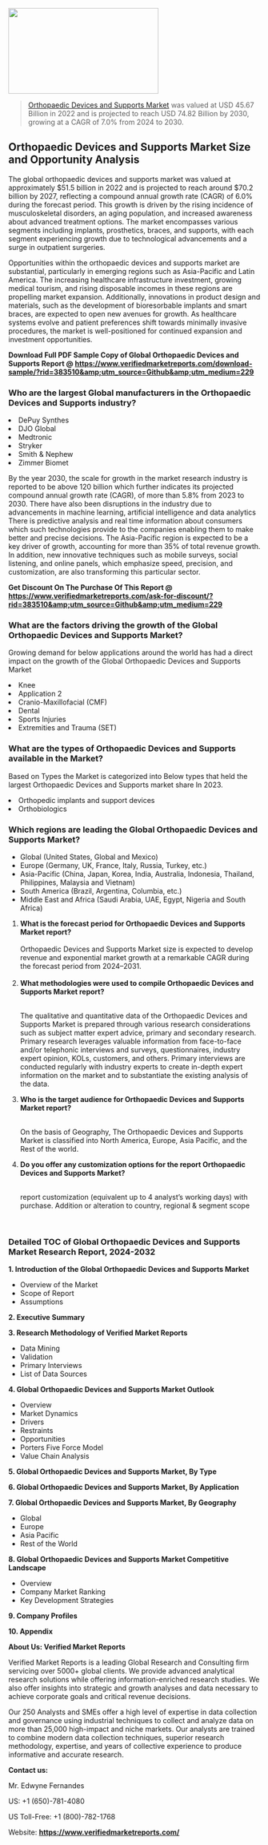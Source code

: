 <img src="https://ffe5etoiles.com/wp-content/uploads/2024/12/MST1-300x171.png" alt="" width="300" height="171" class="alignnone size-medium wp-image-20088" /><blockquote><p><p><a href="https://www.verifiedmarketreports.com/download-sample/?rid=383510&utm_source=Github&utm_medium=229" target="_blank">Orthopaedic Devices and Supports Market</a> was valued at USD 45.67 Billion in 2022 and is projected to reach USD 74.82 Billion by 2030, growing at a CAGR of 7.0% from 2024 to 2030.</p></blockquote><p><h2>Orthopaedic Devices and Supports Market Size and Opportunity Analysis</h2><p>The global orthopaedic devices and supports market was valued at approximately $51.5 billion in 2022 and is projected to reach around $70.2 billion by 2027, reflecting a compound annual growth rate (CAGR) of 6.0% during the forecast period. This growth is driven by the rising incidence of musculoskeletal disorders, an aging population, and increased awareness about advanced treatment options. The market encompasses various segments including implants, prosthetics, braces, and supports, with each segment experiencing growth due to technological advancements and a surge in outpatient surgeries.</p><p>Opportunities within the orthopaedic devices and supports market are substantial, particularly in emerging regions such as Asia-Pacific and Latin America. The increasing healthcare infrastructure investment, growing medical tourism, and rising disposable incomes in these regions are propelling market expansion. Additionally, innovations in product design and materials, such as the development of bioresorbable implants and smart braces, are expected to open new avenues for growth. As healthcare systems evolve and patient preferences shift towards minimally invasive procedures, the market is well-positioned for continued expansion and investment opportunities.</p></p><p class=""><strong>Download Full PDF Sample Copy of Global Orthopaedic Devices and Supports Report @ <a href="https://www.verifiedmarketreports.com/download-sample/?rid=383510&amp;utm_source=Github&amp;utm_medium=229" target="_blank">https://www.verifiedmarketreports.com/download-sample/?rid=383510&amp;utm_source=Github&amp;utm_medium=229</a></strong></p><h3 id="" class="">Who are the largest Global manufacturers in the Orthopaedic Devices and Supports industry?</h3><p><li>DePuy Synthes</li><li> DJO Global</li><li> Medtronic</li><li> Stryker</li><li> Smith & Nephew</li><li> Zimmer Biomet</li></p><div class=""><div class="" dir="" data-message-author-role="" data-message-id="" data-message-model-slug=""><div class=""><div class=""><div class=""><div class="" dir="" data-message-author-role="" data-message-id="" data-message-model-slug=""><div class=""><div class=""><p>By the year 2030, the scale for growth in the market research industry is reported to be above 120 billion which further indicates its projected compound annual growth rate (CAGR), of more than 5.8% from 2023 to 2030. There have also been disruptions in the industry due to advancements in machine learning, artificial intelligence and data analytics There is predictive analysis and real time information about consumers which such technologies provide to the companies enabling them to make better and precise decisions. The Asia-Pacific region is expected to be a key driver of growth, accounting for more than 35% of total revenue growth. In addition, new innovative techniques such as mobile surveys, social listening, and online panels, which emphasize speed, precision, and customization, are also transforming this particular sector.</p><p><strong>Get Discount On The Purchase Of This Report @&nbsp; <a href="https://www.verifiedmarketreports.com/ask-for-discount/?rid=383510&amp;utm_source=Github&amp;utm_medium=229" target="_blank">https://www.verifiedmarketreports.com/ask-for-discount/?rid=383510&amp;utm_source=Github&amp;utm_medium=229</a></strong></p></div></div></div></div></div></div></div></div><h3 id="" class="">What are the factors driving the growth of the Global Orthopaedic Devices and Supports Market?</h3><p id="" class="">Growing demand for below applications around the world has had a direct impact on the growth of the Global Orthopaedic Devices and Supports Market</p><p id="" class=""><li>Knee</li><li> Application 2</li><li> Cranio-Maxillofacial (CMF)</li><li> Dental</li><li> Sports Injuries</li><li> Extremities and Trauma (SET)</li></p><h3 id="" class="">What are the types of Orthopaedic Devices and Supports available in the Market?</h3><p id="" class="">Based on Types the Market is categorized into Below types that held the largest Orthopaedic Devices and Supports market share In 2023.</p><p id="" class=""><li>Orthopedic implants and support devices</li><li> Orthobiologics</li></p><h3 id="" class="">Which regions are leading the Global Orthopaedic Devices and Supports Market?</h3><ul><li>Global (United States, Global and Mexico)</li><li>Europe (Germany, UK, France, Italy, Russia, Turkey, etc.)</li><li>Asia-Pacific (China, Japan, Korea, India, Australia, Indonesia, Thailand, Philippines, Malaysia and Vietnam)</li><li>South America (Brazil, Argentina, Columbia, etc.)</li><li>Middle East and Africa (Saudi Arabia, UAE, Egypt, Nigeria and South Africa)</li></ul><p><ol><li><strong>What is the forecast period for Orthopaedic Devices and Supports Market report?<br /></strong><br /><span data-sheets-root="1" data-sheets-value="{&quot;1&quot;:2,&quot;2&quot;:&quot;XXXX size is expected to develop revenue and exponential market growth at a remarkable CAGR during the forecast period from 2024&ndash;2030.&quot;}" data-sheets-userformat="{&quot;2&quot;:12674,&quot;4&quot;:{&quot;1&quot;:2,&quot;2&quot;:16776960},&quot;10&quot;:2,&quot;11&quot;:0,&quot;15&quot;:&quot;Arial&quot;,&quot;16&quot;:12}">Orthopaedic Devices and Supports Market size is expected to develop revenue and exponential market growth at a remarkable CAGR during the forecast period from 2024&ndash;2031.</span><br /><br /></li><li><strong>What methodologies were used to compile Orthopaedic Devices and Supports Market report?<br /><br /></strong><p>The qualitative and quantitative data of the&nbsp;Orthopaedic Devices and Supports Market is prepared through various research considerations such as subject matter expert advice, primary and secondary research. Primary research leverages valuable information from face-to-face and/or telephonic interviews and surveys, questionnaires, industry expert opinion, KOLs, customers, and others. Primary interviews are conducted regularly with industry experts to create in-depth expert information on the market and to substantiate the existing analysis of the data.&nbsp;</p></li><li><strong>Who is the target audience for Orthopaedic Devices and Supports Market report?<br /><br /></strong><p>On the basis of Geography, The&nbsp;Orthopaedic Devices and Supports Market is classified into North America, Europe, Asia Pacific, and the Rest of the world.</p></li><li><strong>Do you offer any customization options for the report Orthopaedic Devices and Supports Market?<br /><br /></strong><p>report customization (equivalent up to 4 analyst&rsquo;s working days) with purchase. Addition or alteration to country, regional &amp; segment scope</p><p>&nbsp;</p></li></ol></p><h3 id="" class="">Detailed TOC of Global Orthopaedic Devices and Supports Market Research Report, 2024-2032</h3><p id="" class=""><strong>1. Introduction of the Global Orthopaedic Devices and Supports Market</strong></p><ul><li>Overview of the Market</li><li>Scope of Report</li><li>Assumptions</li></ul><p id="" class=""><strong>2. Executive Summary</strong></p><p id="" class=""><strong>3. Research Methodology of&nbsp;Verified Market Reports</strong></p><ul><li>Data Mining</li><li>Validation</li><li>Primary Interviews</li><li>List of Data Sources</li></ul><p id="" class=""><strong>4. Global Orthopaedic Devices and Supports Market Outlook</strong></p><ul><li>Overview</li><li>Market Dynamics</li><li>Drivers</li><li>Restraints</li><li>Opportunities</li><li>Porters Five Force Model</li><li>Value Chain Analysis</li></ul><p id="" class=""><strong>5. Global Orthopaedic Devices and Supports Market, By&nbsp;Type</strong></p><p id="" class=""><strong>6. Global Orthopaedic Devices and Supports Market, By Application</strong></p><p id="" class=""><strong>7. Global Orthopaedic Devices and Supports Market, By Geography</strong></p><ul><li>Global</li><li>Europe</li><li>Asia Pacific</li><li>Rest of the World</li></ul><p id="" class=""><strong>8. Global Orthopaedic Devices and Supports Market Competitive Landscape</strong></p><ul><li>Overview</li><li>Company Market Ranking</li><li>Key Development Strategies</li></ul><p id="" class=""><strong>9. Company Profiles</strong></p><p id="" class=""><strong>10. Appendix</strong></p><p id="" class=""><strong>About Us: Verified Market Reports</strong></p><p id="" class="">Verified Market Reports is a leading Global Research and Consulting firm servicing over 5000+ global clients. We provide advanced analytical research solutions while offering information-enriched research studies. We also offer insights into strategic and growth analyses and data necessary to achieve corporate goals and critical revenue decisions.</p><p id="" class="">Our 250 Analysts and SMEs offer a high level of expertise in data collection and governance using industrial techniques to collect and analyze data on more than 25,000 high-impact and niche markets. Our analysts are trained to combine modern data collection techniques, superior research methodology, expertise, and years of collective experience to produce informative and accurate research.</p><p id="" class=""><strong>Contact us:</strong></p><p id="" class="">Mr. Edwyne Fernandes</p><p id="" class="">US: +1 (650)-781-4080</p><p id="" class="">US Toll-Free: +1 (800)-782-1768</p><p id="" class="">Website: <a target="" data-test-app-aware-link=""><strong>https://www.verifiedmarketreports.com/</strong></a></p>
